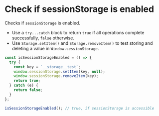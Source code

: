 # Check if sessionStorage is enabled

Checks if `sessionStorage` is enabled.

* Use a `try...catch` block to return `true` if all operations complete successfully, `false` otherwise.
* Use `Storage.setItem()` and `Storage.removeItem()` to test storing and deleting a value in `Window.sessionStorage`.

```js
const isSessionStorageEnabled = () => {
  try {
    const key = `__storage__test`;
    window.sessionStorage.setItem(key, null);
    window.sessionStorage.removeItem(key);
    return true;
  } catch (e) {
    return false;
  }
};
```

```js
isSessionStorageEnabled(); // true, if sessionStorage is accessible
```
